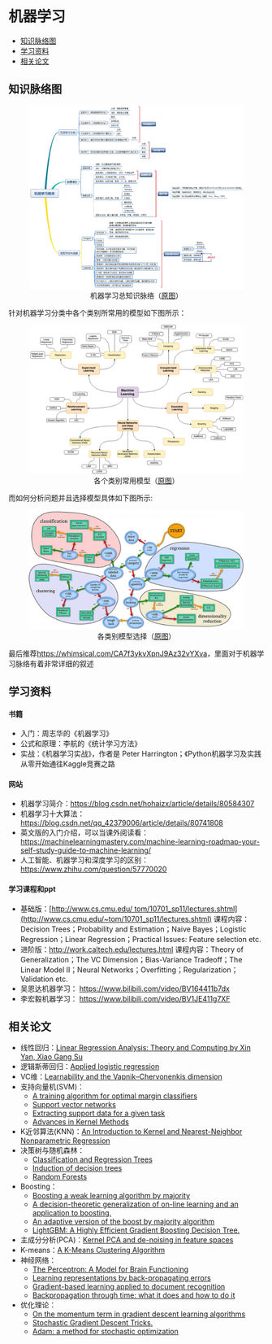 机器学习
========

  * [知识脉络图](##知识脉络图)
  * [学习资料](##学习资料)
  * [相关论文](##相关论文)

## 知识脉络图

<figure>
  <img src="image/ML-1.png"/>
  <figcaption style="display: block; text-align: center;">机器学习总知识脉络（<a href="https://www.cnblogs.com/wnwin/p/9684520.html">原图</a>）</figcaption>
</figure>

针对机器学习分类中各个类别所常用的模型如下图所示：
<figure>
  <img src="image/ML-2.png"/>
  <figcaption style="display: block; text-align: center;">各个类别常用模型（<a href="https://github.com/trekhleb/machine-learning-octave">原图</a>）</figcaption>
</figure>

而如何分析问题并且选择模型具体如下图所示:
<figure>
  <img src="image/ML-3.png"/>
  <figcaption style="display: block; text-align: center;">各类别模型选择（<a href="https://scikit-learn.org/stable/tutorial/machine_learning_map/index.html">原图</a>）</figcaption>
</figure>

最后推荐<https://whimsical.com/CA7f3ykvXpnJ9Az32vYXva>，里面对于机器学习脉络有着非常详细的叙述

## 学习资料

#### 书籍

-   入门：周志华的《机器学习》
-   公式和原理：李航的《统计学习方法》
-   实战：《机器学习实战》，作者是 Peter
    Harrington；《Python机器学习及实践 从零开始通往Kaggle竞赛之路

#### 网站

-   机器学习简介：<https://blog.csdn.net/hohaizx/article/details/80584307>
-   机器学习十大算法：<https://blog.csdn.net/qq_42379006/article/details/80741808>
-   英文版的入门介绍，可以当课外阅读看：<https://machinelearningmastery.com/machine-learning-roadmap-your-self-study-guide-to-machine-learning/>
-   人工智能、机器学习和深度学习的区别：<https://www.zhihu.com/question/57770020>

#### 学习课程和ppt

-   基础版：[http://www.cs.cmu.edu/ tom/10701_sp11/lectures.shtml](http://www.cs.cmu.edu/~tom/10701_sp11/lectures.shtml) 
    课程内容：Decision Trees；Probability and Estimation；Naive
    Bayes；Logistic Regression；Linear Regression；Practical Issues:
    Feature selection etc.
-   进阶版：<http://work.caltech.edu/lectures.html> 
    课程内容：Theory of Generalization；The VC Dimension；Bias-Variance
    Tradeoff；The Linear Model II；Neural
    Networks；Overfitting；Regularization；Validation etc.
-   吴恩达机器学习： 
    <https://www.bilibili.com/video/BV164411b7dx>
-   李宏毅机器学习： 
    <https://www.bilibili.com/video/BV1JE411g7XF>

## 相关论文

-   线性回归：[Linear Regression Analysis: Theory and Computing by Xin
    Yan, Xiao Gang
    Su](https://www.researchgate.net/publication/227373853_Linear_Regression_Analysis_Theory_and_Computing_by_Xin_Yan_Xiao_Gang_Su)
-   逻辑斯蒂回归：[Applied logistic
    regression](https://www.wiley.com/en-us/Applied+Logistic+Regression%2C+3rd+Edition-p-9780470582473)
-   VC维：[Learnability and the Vapnik–Chervonenkis
    dimension](https://dl.acm.org/doi/10.1145/76359.76371)
-   支持向量机(SVM)： 
    - [A training algorithm for optimal margin
    classifiers](https://dl.acm.org/doi/10.1145/130385.130401) 
    - [Support vector
    networks](https://dl.acm.org/doi/10.1023/A%3A1022627411411) 
    - [Extracting support data for a given
    task](https://www.aaai.org/Papers/KDD/1995/KDD95-030.pdf) 
    - [Advances in Kernel
    Methods](https://dl.acm.org/doi/10.1023/A%3A1022627411411)
-   K近邻算法(KNN)：[An Introduction to Kernel and Nearest-Neighbor
    Nonparametric
    Regression](https://citeseerx.ist.psu.edu/viewdoc/download?doi=10.1.1.1010.2854&rep=rep1&type=pdf)
-   决策树与随机森林： 
    - [Classification and Regression
    Trees](https://onlinelibrary.wiley.com/doi/abs/10.1002/cyto.990080516) 
    - [Induction of decision
    trees](https://dl.acm.org/doi/10.1023/A%3A1022643204877) 
    - [Random
    Forests](https://link.springer.com/article/10.1023/A:1010933404324)
-   Boosting： 
    - [Boosting a weak learning algorithm by
    majority](https://cseweb.ucsd.edu/~yfreund/papers/BoostByMajority.pdf) 
    - [A decision-theoretic generalization of on-line learning and an
    application to
    boosting.](https://www.face-rec.org/algorithms/Boosting-Ensemble/decision-theoretic_generalization.pdf) 
    - [An adaptive version of the boost by majority
    algorithm](https://cseweb.ucsd.edu/~yfreund/papers/brownboost.pdf) 
    - [LightGBM: A Highly Efficient Gradient Boosting Decision
    Tree.](https://papers.nips.cc/paper/2017/file/6449f44a102fde848669bdd9eb6b76fa-Paper.pdf)
-   主成分分析(PCA)：[Kernel PCA and de-noising in feature
    spaces](https://alex.smola.org/papers/1999/MikSchSmoMuletal99.pdf)
-   K-means：[A K-Means Clustering
    Algorithm](https://www.jstor.org/stable/2346830?seq=1)
-   神经网络： 
    - [The Perceptron: A Model for Brain
    Functioning](https://static1.squarespace.com/static/5b58c02775f9ee8fa7e52f00/t/5eff679acdfa560968e5f7f2/1593796507323/block_62.pdf) 
    - [Learning representations by back-propagating
    errors](https://www.nature.com/articles/323533a0) 
    - [Gradient-based learning applied to document
    recognition](http://vision.stanford.edu/cs598_spring07/papers/Lecun98.pdf) 
    - [Backpropagation through time: what it does and how to do
    it](https://ieeexplore.ieee.org/document/58337)
-   优化理论： 
    - [On the momentum term in gradient descent learning
    algorithms](https://citeseerx.ist.psu.edu/viewdoc/download?doi=10.1.1.57.5612&rep=rep1&type=pdf) 
    - [Stochastic Gradient Descent
    Tricks.](https://www.microsoft.com/en-us/research/publication/stochastic-gradient-tricks/) 
    - [Adam: a method for stochastic
    optimization](https://arxiv.org/abs/1412.6980)